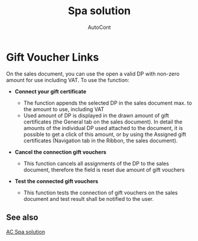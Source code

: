 ﻿---
    title: "Spa solution"
    author: AutoCont
    ms.date: 04/30/2018
    ms.topic: article
    ms.prod: dynamics-nav-2017
    ms.contentlocale: en
    ms.lasthandoff: 04/30/2018
---

# Gift Voucher Links

On the sales document, you can use the open a valid DP with non-zero amount for use including VAT. To use the function:
-	**Connect your gift certificate**  
	- 	The function appends the selected DP in the sales document max. to the amount to use, including VAT
	- 	Used amount of DP is displayed in the drawn amount of gift certificates (the General tab on the sales document). In detail the amounts of the individual DP used attached to the document, it is possible to get a click of this amount, or by using the Assigned gift certificates (Navigation tab in the Ribbon, the sales document).

-	**Cancel the connection gift vouchers**  
	- 	This function cancels all assignments of the DP to the sales document, therefore the field is reset due amount of gift vouchers

-	**Test the connected gift vouchers**  
	- 	This function tests the connection of gift vouchers on the sales document and test result shall be notified to the user. 



## <a name="see-also"></a>See also
[AC Spa solution](ac-spa-solution.md)